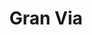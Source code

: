 ---
title: "Gran Via"
url: /ciudad-del-este/gran-via-avenida-general-bernardino-caballero/
shop: Supermarkt
---